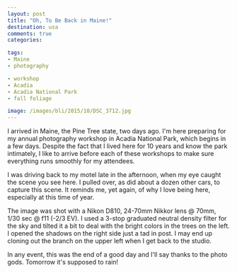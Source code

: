 ```yaml
---
layout: post
title: "Oh, To Be Back in Maine!"
destination: usa
comments: true
categories:

tags:
- Maine
- photography

- workshop
- Acadia
- Acadia National Park
- fall foliage

image: /images/bli/2015/10/DSC_3712.jpg
---
```


I arrived in Maine, the Pine Tree state, two days ago. I'm here preparing for my annual photography workshop in Acadia National Park, which begins in a few days. Despite the fact that I lived here for 10 years and know the park intimately, I like to arrive before each of these workshops to make sure everything runs smoothly for my attendees.

<!--more-->

I was driving back to my motel late in the afternoon, when my eye caught the scene you see here. I pulled over, as did about a dozen other cars, to capture this scene. It reminds me, yet again, of why I love being here, especially at this time of year. 

The image was shot with a Nikon D810, 24-70mm Nikkor lens @ 70mm, 1/30 sec @ f11 (-2/3 EV). I used a 3-stop graduated neutral density filter for the sky and tilted it a bit to deal with the bright colors in the trees on the left. I opened the shadows on the right side just a tad in post. I may end up cloning out the branch on the upper left when I get back to the studio. 

In any event, this was the end of a good day and I'll say thanks to the photo gods. Tomorrow it's supposed to rain!